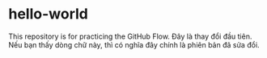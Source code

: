 # hello-world
This repository is for practicing the GitHub Flow.
Đây là thay đổi đầu tiên. Nếu bạn thấy dòng chữ này, thì có nghĩa đây chính là phiên bản đã sửa đổi.
